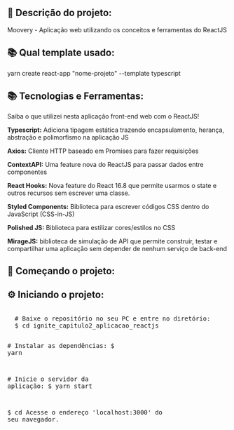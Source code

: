 <h2>📃 Descrição do projeto:</h2>
Moovery - Aplicação web utilizando os conceitos e ferramentas do ReactJS
<br>

<h2>📚 Qual template usado:</h2>
yarn create react-app "nome-projeto" --template typescript
<br>
<h2>📚 Tecnologias e Ferramentas:</h2>
Saiba o que utilizei nesta aplicação front-end web com o ReactJS!

<strong>Typescript:</strong> Adiciona tipagem estática trazendo encapsulamento, herança, abstração e polimorfismo na aplicação JS

<strong>Axios:</strong> Cliente HTTP baseado em Promises para fazer requisições

<strong>ContextAPI:</strong> Uma feature nova do ReactJS para passar dados entre componentes

<strong>React Hooks:</strong> Nova feature do React 16.8 que permite usarmos o state e outros recursos sem escrever uma classe.

<strong>Styled Components:</strong> Biblioteca para escrever códigos CSS dentro do JavaScript (CSS-in-JS)

<strong>Polished JS:</strong> Biblioteca para estilizar cores/estilos no CSS

<strong>MirageJS:</strong> biblioteca de simulação de API que permite construir, testar e compartilhar uma aplicação sem depender de nenhum serviço de back-end
<br>
<h2>🚀 Começando o projeto:</h2>


<h2>⚙️ Iniciando o projeto:</h2>
<div class="highlight highlight-source-shell">
<pre>
  <span class="pl-c">
  <span class="pl-c">#</span> Baixe o repositório no seu PC e entre no diretório:</span>
  $ <span class="pl-c1">cd</span> ignite_capitulo2_aplicacao_reactjs
  

  <span><span class="pl-c">#</span> Instalar as dependências:</span>
  $ yarn

  <span><span class="pl-c">#</span> Inicie o servidor da aplicação:</span>
  $ yarn start

  $ <span class="pl-c1">cd</span> Acesse o endereço 'localhost:3000' do seu navegador. 

</pre>
</div>